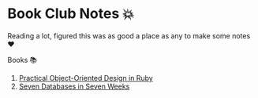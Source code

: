# Book Club Notes :boom:

Reading a lot, figured this was as good a place as any to make some notes :heart:

Books :books:

1. [Practical Object-Oriented Design in Ruby](poodr/README.md)
1. [Seven Databases in Seven Weeks](seven-db-in-seven-weeks/README.md)
